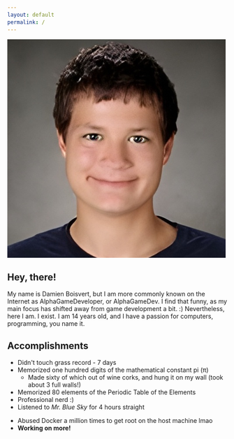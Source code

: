 ```yaml
---
layout: default
permalink: /
---
```


<img class="profile-picture" src="/assets/1000059909pfp.jpg">

## Hey, there!
My name is Damien Boisvert, but I am more commonly known on the Internet as AlphaGameDeveloper, or AlphaGameDev.  I find that funny, as my main focus has shifted away from game development a bit. :)  Nevertheless, here I am.  I exist.  I am 14 years old, and I have a passion for computers, programming, you name it.
## Accomplishments
- Didn't touch grass record - 7 days
- Memorized one hundred digits of the mathematical constant pi (π)
    - Made sixty of which out of wine corks, and hung it on my wall (took about 3 full walls!)
- Memorized 80 elements of the Periodic Table of the Elements
- Professional nerd :)
- Listened to *Mr. Blue Sky* for 4 hours straight

<!-- removed due to problems with lightspeed filter agent on school chromebooks -->
<!-- - Hacked like 20 school chromebooks lol
     - Made the world's stupidest computer virus lmao [#WannaDoge](https://github.com/AlphaGameDeveloper/WannaDoge) which *(suprise, suprise)* sucks so much I can't even read the code, myself (and that's saying something!) -->
- Abused Docker a million times to get root on the host machine lmao
- **Working on more!**